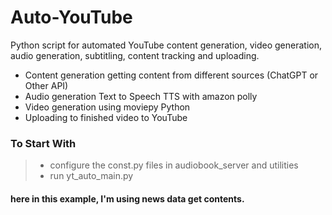# Auto-YouTube
Python script for automated YouTube content generation, video generation, audio generation, subtitling, content tracking and uploading.

- Content generation getting content from different sources (ChatGPT or Other API)
- Audio generation Text to Speech TTS with amazon polly
- Video generation using moviepy Python
- Uploading to finished video to YouTube

### To Start With
> - configure the const.py files in audiobook_server and utilities
> - run yt_auto_main.py 

#### here in this example, I'm using news data get contents.